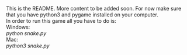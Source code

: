 This is the README. More content to be added soon. For now make sure that you have python3 and pygame installed on your computer.  
In order to run this game all you have to do is:  
Windows:  
_python snake.py_  
Mac:  
_python3 snake.py_
